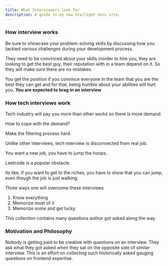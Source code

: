```yaml
---
title: What Interviewers look for
description: A guide in my new Starlight docs site.
---
```



### How interview works

Be sure to showcase your problem-solving skills by discussing how you tackled various challenges during your development process.

They need to be convinced about your skills inorder to hire you, they are looking to get the best guy, their reputation with in a team depend on it. So they will make sure there are no mistakes. 

You get the position if you convince everyone in the team that you are the best they can get and for that, being humble about your abilities will hurt you. **You are expected to brag in an interview**


### How tech interviews work


Tech industry will pay you more than other works so there is more demand.

How to cope with the demand?

Make the filtering process hard.

Unlike other interviews, tech interview is disconnected from real job.

You want a new job, you have to jump the hoops.

Leetcode is a popular obstacle.

Its like, if you want to get to the riches, you have to show that you can jump, even though the job is just walking.

Three ways one will overcome these interviews

1) Know everything
2) Memorize most of it 
3) Memorize some and get lucky

This collection contains many questions author got asked along the way.

### Motivation and Philosophy

Nobody is getting paid to be creative with questions on an interview. They ask what they got asked when they sat on the opposite side of similar interview. This is an effort on collecting such historically asked gauging questions on frontend expertise.